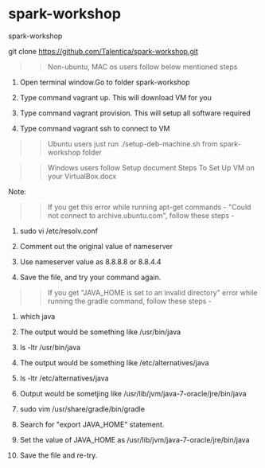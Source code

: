 # spark-workshop
spark-workshop

git clone https://github.com/Talentica/spark-workshop.git

>> Non-ubuntu, MAC os users follow below mentioned steps
1) Open terminal window.Go to folder spark-workshop

2) Type command vagrant up. This will download VM for you

3) Type command vagrant provision. This will setup all software required

4) Type command vagrant ssh to connect to VM

>> Ubuntu users just run ./setup-deb-machine.sh from spark-workshop folder

>> Windows users follow Setup document Steps To Set Up VM on your VirtualBox.docx


Note: 

>> If you get this error while running apt-get commands - "Could not connect to archive.ubuntu.com", follow these steps - 

1) sudo vi /etc/resolv.conf

2) Comment out the original value of nameserver

3) Use nameserver value as 8.8.8.8 or 8.8.4.4

4) Save the file, and try your command again.

>> If you get "JAVA_HOME is set to an invalid directory" error while running the gradle command, follow these steps - 


1) which java

2) The output would be something like /usr/bin/java

3) ls -ltr /usr/bin/java

4) The output would be something like /etc/alternatives/java

5) ls -ltr /etc/alternatives/java

6) Output would be sometjing like /usr/lib/jvm/java-7-oracle/jre/bin/java

7) sudo vim /usr/share/gradle/bin/gradle

8) Search for "export JAVA_HOME" statement.

9) Set the value of JAVA_HOME as /usr/lib/jvm/java-7-oracle/jre/bin/java

10) Save the file and re-try.
